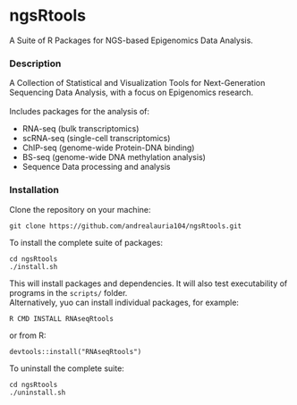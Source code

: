 # ngsRtools
A Suite of R Packages for NGS-based Epigenomics Data Analysis.

### Description
A Collection of Statistical and Visualization Tools for Next-Generation Sequencing Data Analysis, with a focus on Epigenomics research.<br/> 
<br/>
Includes packages for the analysis of:<br/>

- RNA-seq (bulk transcriptomics)<br/>
- scRNA-seq (single-cell transcriptomics)<br/>
- ChIP-seq (genome-wide Protein-DNA binding)<br/>
- BS-seq (genome-wide DNA methylation analysis)<br/>
- Sequence Data processing and analysis<br/>

### Installation
Clone the repository on your machine:
```
git clone https://github.com/andrealauria104/ngsRtools.git
```
To install the complete suite of packages:
```
cd ngsRtools
./install.sh
```
This will install packages and dependencies. It will also test executability of programs in the `scripts/` folder.<br/>
Alternatively, yuo can install individual packages, for example:
```
R CMD INSTALL RNAseqRtools
```
or from R:
```
devtools::install("RNAseqRtools")
```
To uninstall the complete suite:
```
cd ngsRtools
./uninstall.sh
```

